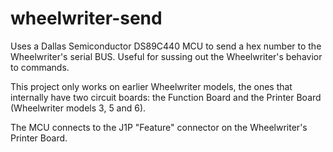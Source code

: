 # wheelwriter-send
Uses a Dallas Semiconductor DS89C440 MCU to send a hex number to the Wheelwriter's serial BUS. Useful for sussing out the Wheelwriter's behavior to commands.

This project only works on earlier Wheelwriter models, the ones that internally have two circuit boards: the Function Board and the Printer Board (Wheelwriter models 3, 5 and 6).

The MCU connects to the J1P "Feature" connector on the Wheelwriter's Printer Board.
